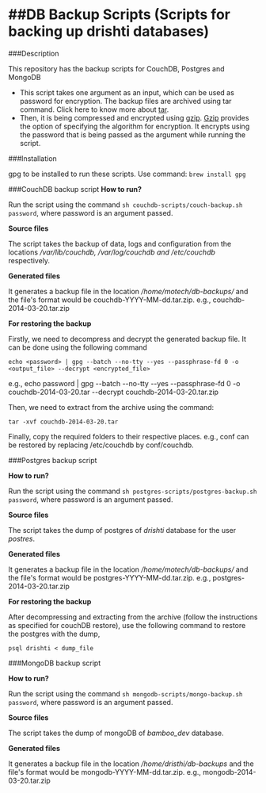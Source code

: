 ##DB Backup Scripts (Scripts for backing up drishti databases)
===============================================================

###Description

This repository has the backup scripts for CouchDB, Postgres and MongoDB

  * This script takes one argument as an input, which can be used as password for encryption. 
  The backup files are archived using tar command. Click here to know more about [tar](http://www.computerhope.com/unix/utar.htm).
  * Then, it is being compressed and encrypted using [gzip](http://www.computerhope.com/unix/utar.htm). [Gzip](http://www.computerhope.com/unix/utar.htm) provides the option of specifying the algorithm for encryption. It encrypts using the password that is being passed as the argument while running the script.

###Installation

gpg to be installed to run these scripts. Use command: `brew install gpg`

###CouchDB backup script
**How to run?**

Run the script using the command `sh couchdb-scripts/couch-backup.sh password`, where password is an argument passed.

**Source files**

The script takes the backup of data, logs and configuration from the locations */var/lib/couchdb, /var/log/couchdb and /etc/couchdb* respectively.

**Generated files**

It generates a backup file in the location */home/motech/db-backups/* and the file's format would be couchdb-YYYY-MM-dd.tar.zip. e.g., couchdb-2014-03-20.tar.zip

**For restoring the backup**

Firstly, we need to decompress and decrypt the generated backup file. It can be done using the following command 

  `echo <password> | gpg --batch --no-tty --yes --passphrase-fd 0 -o <output_file> --decrypt <encrypted_file>`

e.g., echo password | gpg --batch --no-tty --yes --passphrase-fd 0 -o couchdb-2014-03-20.tar --decrypt couchdb-2014-03-20.tar.zip

Then, we need to extract from the archive using the command:

`tar -xvf couchdb-2014-03-20.tar`

Finally, copy the required folders to their respective places. e.g., conf can be restored by replacing /etc/couchdb by conf/couchdb.

###Postgres backup script

**How to run?**

Run the script using the command `sh postgres-scripts/postgres-backup.sh password`, where password is an argument passed.

**Source files**

The script takes the dump of postgres of *drishti* database for the user *postres*.

**Generated files**

It generates a backup file in the location */home/motech/db-backups/* and the file's format would be postgres-YYYY-MM-dd.tar.zip. e.g., postgres-2014-03-20.tar.zip

**For restoring the backup**

After decompressing and extracting from the archive (follow the instructions as specified for couchDB restore), use the following command to restore the postgres with the dump,

`psql drishti < dump_file`

###MongoDB backup script

**How to run?**

Run the script using the command `sh mongodb-scripts/mongo-backup.sh password`, where password is an argument passed.

**Source files**

The script takes the dump of mongoDB of *bamboo_dev* database.

**Generated files**

It generates a backup file in the location */home/dristhi/db-backups* and the file's format would be mongodb-YYYY-MM-dd.tar.zip. e.g., mongodb-2014-03-20.tar.zip

